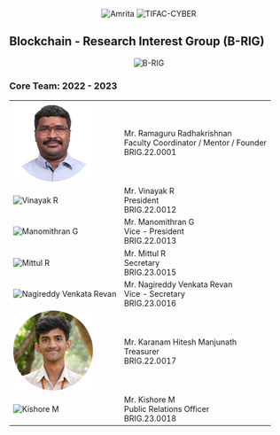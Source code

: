 <p align="center">
    <img src="https://amrita-tifac-cyber-blockchain.github.io/Amrita-TIFAC-Cyber-Blockchain/AVV_PNG.png" alt ="Amrita" width="300" />
    <img src="https://amrita-tifac-cyber-blockchain.github.io/Amrita-TIFAC-Cyber-Blockchain/TIFAC-CORE_in_Cyber_Security.png" alt ="TIFAC-CYBER" width="108" />
</p>

## Blockchain - Research Interest Group (B-RIG)
<p align="center">
    <img src="https://avatars.githubusercontent.com/u/129193826?s=400&u=1fcd80a193fc7377208d6fb5a02686bcc8754f66&v=4" alt ="B-RIG" width="240" />
</p>

### Core Team: 2022 - 2023

<table>
    <tr>
        <td><img src="https://github.com/B-RIG/.github/blob/main/profile/images/Ramaguru.png" alt="Ramaguru Radhakrishnan" width=144></td>
        <td> Mr. Ramaguru Radhakrishnan <br/> 
         Faculty Coordinator / Mentor / Founder <br/> 
         BRIG.22.0001 </td> 
    </tr>
    <tr>
        <td><img src="https://github.com/B-RIG/.github/blob/main/profile/images/Vinayak.jpg" alt="Vinayak R" width=144> </td>
        <td>Mr. Vinayak R <br/> 
        President <br/>
		BRIG.22.0012 </td>		
    </tr>
    <tr>
        <td><img src="https://github.com/B-RIG/.github/blob/main/profile/images/Manomithran.jpg" alt="Manomithran G" width=144> </td> 
        <td>Mr. Manomithran G <br/> 
        Vice - President <br/> 
		BRIG.22.0013 </td>	 
    </tr>
    <tr> 
        <td><img src="https://github.com/B-RIG/.github/blob/main/profile/images/Mittul.jpg" alt="Mittul R" width=144> </td> 
        <td>Mr. Mittul R <br/> 
        Secretary <br/> 
		BRIG.23.0015 </td>
    </tr>
    <tr>
        <td><img src="https://github.com/B-RIG/.github/blob/main/profile/images/Revan.jpg" alt="Nagireddy Venkata Revan" width=144> </td> 
        <td>Mr. Nagireddy Venkata Revan <br/> 
        Vice - Secretary <br/> 
		BRIG.23.0016 </td>
    </tr>
    <tr>
        <td><img src="https://github.com/B-RIG/.github/blob/main/profile/images/Hitesh.jpg" alt="Karanam Hitesh Manjunath" width=144> </td> 
        <td>Mr. Karanam Hitesh Manjunath <br/> 
        Treasurer<br/> 
		BRIG.22.0017 </td>
    </tr>
    <tr>
		<td><img src="https://github.com/B-RIG/.github/blob/main/profile/images/Kishore.jpg" alt="Kishore M" width=144> </td> 
		<td>Mr. Kishore M <br/>
		Public Relations Officer<br/> 
		BRIG.23.0018<br/> 
    </tr>  
</table>

